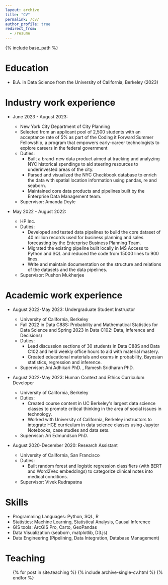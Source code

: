 ```yaml
---
layout: archive
title: "CV"
permalink: /cv/
author_profile: true
redirect_from:
  - /resume
---
```


{% include base_path %}

Education
======
* B.A. in Data Science from the University of California, Berkeley (2023)

Industry work experience
======

* June 2023 - August 2023:
  * New York City Department of City Planning
  * Selected from an applicant pool of 2,500 students with an acceptance rate of 5% as part of the Coding it Forward Summer Fellowship, a program that empowers early-career technologists to explore careers in the federal government
  * Duties: 
    * Built a brand-new data product aimed at tracking and analyzing NYC historical spendings to aid steering resources to underinvested areas of the city.
    * Parsed and visualized the NYC Checkbook database to enrich the data with spatial location information using pandas, re and seaborn.
    *  Maintained core data products and pipelines built by the Enterprise Data Management team.
  * Supervisor: Amanda Doyle

* May 2022 - August 2022:
  * HP Inc.
  * Duties: 
    * Developed and tested data pipelines to build the core dataset of 40 million records used for business planning and sales forecasting by the Enterprise Business Planning Team. 
    * Migrated the existing pipeline built locally in MS Access to Python and SQL and reduced the code from 15000 lines to 900 lines. 
    * Write and maintain documentation on the structure and relations of the datasets and the data pipelines. 
  * Supervisor: Pushon Mukherjee


Academic work experience
======


* August 2022-May 2023: Undergraduate Student Instructor
  * University of California, Berkeley
  * Fall 2022 in Data C88S: Probability and Mathematical Statistics for Data Science and Spring 2023 in Data C102: Data, Inference and Decisions)
  * Duties: 
    * Lead discussion sections of 30 students in Data C88S and Data C102 and held weekly office hours to aid with material mastery.
    * Created educational materials and exams in probability, Bayesian statistics, regression and inference. 
  * Supervisor: Ani Adhikari PhD. , Ramesh Sridharan PhD.

* August 2022-May 2023: Human Context and Ethics Curriculum Developer
  * University of California, Berkeley
  * Duties: 
    * Created course content in UC Berkeley's largest data science classes to promote critical thinking in the area of social issues in technology.
    * Worked with University of California, Berkeley instructors to integrate HCE curriculum in data science classes using Jupyter Notebooks, case studies and data sets.
  * Supervisor: Ari Edmundson PhD.

* August 2020-December 2020: Research Assistant
  * University of California, San Francisco
  * Duties:
    * Built random forest and logistic regression classifiers (with BERT and Word2Vec embeddings) to categorize clinical notes into medical conditions.
  * Supervisor: Vivek Rudrapatna
  
Skills
======
* Programming Languages: Python, SQL, R
* Statistics: Machine Learning, Statistical Analysis, Causal Inference
* GIS tools: ArcGIS Pro, Carto, GeoPandas
* Data Visualization (seaborn, matplotlib, D3.js)
* Data Engineering (Pipelining, Data Integration, Database Management)
  
Teaching
======
  <ul>{% for post in site.teaching %}
    {% include archive-single-cv.html %}
  {% endfor %}</ul>
  